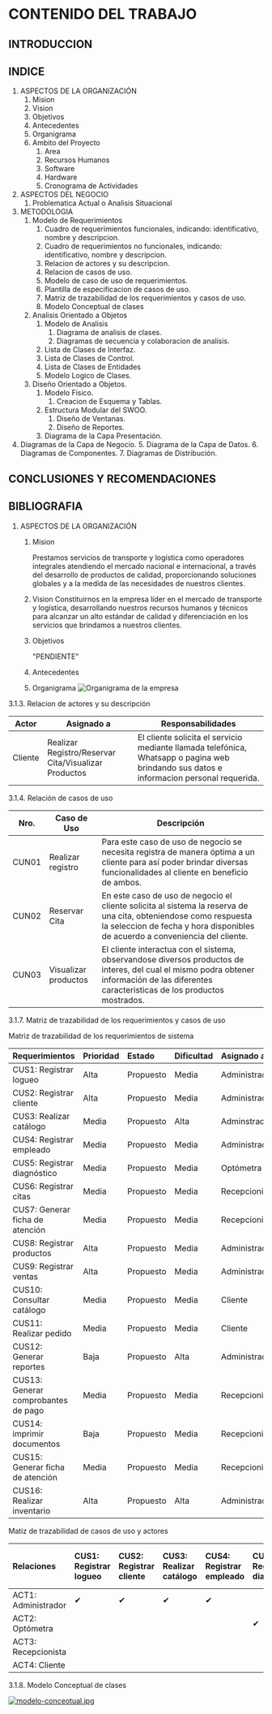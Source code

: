 
# CONTENIDO DEL TRABAJO

## INTRODUCCION

## INDICE

1. ASPECTOS DE LA ORGANIZACIÓN
    1. Mision
    2. Vision
    3. Objetivos
    4. Antecedentes
    5. Organigrama
    6. Ambito del Proyecto
        1. Area
        2. Recursos Humanos
        3. Software
        4. Hardware
        5. Cronograma de Actividades
2. ASPECTOS DEL NEGOCIO
    1. Problematica Actual o Analisis Situacional
3. METODOLOGIA
    1. Modelo de Requerimientos
        1. Cuadro de requerimientos funcionales, indicando: identificativo, nombre y descripcion.
        2. Cuadro de requerimientos no funcionales, indicando: identificativo, nombre y descripcion.
        3. Relacion de actores y su descripcion.
        4. Relacion de casos de uso.
        5. Modelo de caso de uso de requerimientos.
        6. Plantilla de especificacion de casos de uso.
        7. Matriz de trazabilidad de los requerimientos y casos de uso.
        8. Modelo Conceptual de clases
    2. Analisis Orientado a Objetos
        1. Modelo de Analisis
            1. Diagrama de analisis de clases.
            2. Diagramas de secuencia y colaboracion de analisis.
        2. Lista de Clases de Interfaz.
        3. Lista de Clases de Control.
        4. Lista de Clases de Entidades
        5. Modelo Logico de Clases.
    3. Diseño Orientado a Objetos.
        1. Modelo Fisico.
            1. Creacion de Esquema y Tablas.
        2. Estructura Modular del SWOO.
            1. Diseño de Ventanas.
            2. Diseño de Reportes.
        3. Diagrama de la Capa Presentación.
4. Diagramas de la Capa de Negocio.
        5. Diagrama de la Capa de Datos.
        6. Diagramas de Componentes.
        7. Diagramas de Distribución.

## CONCLUSIONES Y RECOMENDACIONES

## BIBLIOGRAFIA

1. ASPECTOS DE LA ORGANIZACIÓN
    1. Mision

        Prestamos servicios de transporte y logística como operadores integrales atendiendo el mercado nacional e internacional, a través del desarrollo de productos de calidad, proporcionando soluciones globales y a la medida de las necesidades de nuestros clientes.

    2. Vision
        Constituirnos en la empresa líder en el mercado de transporte y logística, desarrollando nuestros recursos humanos y técnicos para alcanzar un alto estándar de calidad y diferenciación en los servicios que brindamos a nuestros clientes.

    3. Objetivos

        "PENDIENTE"

    4. Antecedentes

    5. Organigrama
    ![Organigrama de la empresa](https://www.gestion.org/wp-content/uploads/2015/09/Organigrama-de-una-empresa-peque%C3%B1a-662x483.png)

3.1.3. Relacion de actores y su descripción

Actor|Asignado a|Responsabilidades
---|---|---
Cliente|Realizar Registro/Reservar Cita/Visualizar Productos|El cliente solicita el servicio mediante llamada telefónica, Whatsapp o pagina web brindando sus datos e informacion personal requerida.

3.1.4. Relación de casos de uso

 Nro. | Caso de Uso | Descripción
---|---|---
CUN01|Realizar registro|Para este caso de uso de negocio se necesita registra de manera óptima a un cliente para así poder brindar diversas funcionalidades al cliente en beneficio de ambos.
CUN02|Reservar Cita|En este caso de uso de negocio el cliente solicita al sistema la reserva de una cita, obteniendose como respuesta la seleccion de fecha y hora disponibles de acuerdo a conveniencia del cliente.
CUN03|Visualizar productos|El cliente interactua con el sistema, observandose diversos productos de interes, del cual el mismo podra obtener información de las diferentes caracteristicas de los productos mostrados.




3.1.7. Matriz de trazabilidad de los requerimientos y casos de uso


Matriz de trazabilidad de los requerimientos de sistema

|Requerimientos|Prioridad|Estado|Dificultad|Asignado a|
|:----|:----|:----|:----|:----|
|CUS1: Registrar logueo|Alta|Propuesto|Media|Administrador|
|CUS2: Registrar cliente|Alta|Propuesto|Media|Administrador|
|CUS3: Realizar catálogo|Media|Propuesto|Alta|Adminstrador|
|CUS4: Registrar empleado|Media|Propuesto|Media|Administrador|
|CUS5: Registrar diagnóstico|Media|Propuesto|Media|Optómetra|
|CUS6: Registrar citas|Media|Propuesto|Media|Recepcionista|
|CUS7: Generar ficha de atención|Media|Propuesto|Media|Recepcionista|
|CUS8: Registrar productos|Alta|Propuesto|Media|Administrador|
|CUS9: Registrar ventas|Alta|Propuesto|Media|Administrador|
|CUS10: Consultar catálogo|Media|Propuesto|Media|Cliente|
|CUS11: Realizar pedido|Media|Propuesto|Media|Cliente|
|CUS12: Generar reportes|Baja|Propuesto|Alta|Administrador|
|CUS13: Generar comprobantes de pago|Media|Propuesto|Media|Recepcionista|
|CUS14: imprimir documentos|Baja|Propuesto|Media|Recepcionista|
|CUS15: Generar ficha de atención|Media|Propuesto|Media|Recepcionista|
|CUS16: Realizar inventario|Alta|Propuesto|Alta|Administrador|



Matiz de trazabilidad de casos de uso y actores

|Relaciones |CUS1: Registrar logueo|CUS2: Registrar cliente|CUS3: Realizar catálogo|CUS4: Registrar empleado|CUS5: Registrar diagnóstico|CUS6: Registrar citas|CUS7: Generar ficha de atención|CUS8: Registrar productos|CUS9: Registrar ventas|CUS10: Consultar catálogo|CUS11: Realizar pedido|CUS12: Generar reportes|CUS13: Generar comprobantes de pago|CUS14: imprimir documentos|CUS15: Generar ficha de atención|CUS16: Realizar inventario|
|:----|:----|:----|:----|:----|:----|:----|:----|:----|:----|:----|:----|:----|:----|:----|:----|:----|
|ACT1: Administrador|✔|✔|✔|✔| | | |✔|✔| | |✔| | | |✔|
|ACT2: Optómetra| | | | |✔| | | | | | | | | | | |
|ACT3: Recepcionista| | | | | |✔|✔| | | | | |✔|✔|✔| |
|ACT4: Cliente| | | | | | | | | |✔|✔| | | | | |



3.1.8. Modelo Conceptual de clases

[![modelo-conceotual.jpg](https://i.postimg.cc/prXGsGyg/modelo-conceotual.jpg)](https://postimg.cc/VrpW6FqR)
